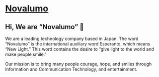 # [Novalumo](https://www.novalumo.co.jp/)

## Hi, We are “Novalumo” 👋

We are a leading technology company based in Japan. The word “Novalumo” is the international auxiliary word Esperanto, which means “New Light.” This word contains the desire to “give light to the world and make people smile.”

Our mission is to bring many people courage, hope, and smiles through Information and Communication Technology, and entertainment.
